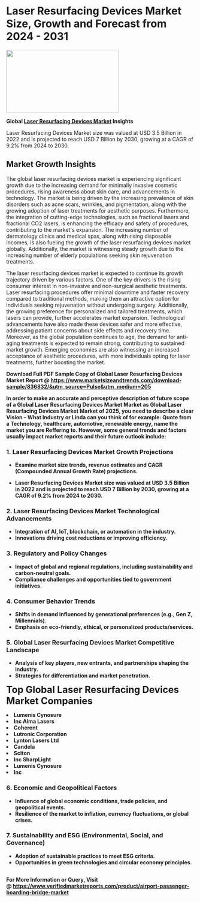 <H1>Laser Resurfacing Devices Market Size, Growth and Forecast from 2024 - 2031</H1><img class="aligncenter size-medium wp-image-584254" src="https://thirdeyenews.in/wp-content/uploads/2024/09/Global-Market-Research-300x168.jpeg" alt="" width="300" height="168" /><p><strong>Global&nbsp;<a href="https://www.marketsizeandtrends.com/download-sample/836832/&amp;utm_source=Pulse&amp;utm_medium=205">Laser Resurfacing Devices Market</a> Insights</strong></p><p>Laser Resurfacing Devices Market size was valued at USD 3.5 Billion in 2022 and is projected to reach USD 7 Billion by 2030, growing at a CAGR of 9.2% from 2024 to 2030.</p><p><h2>Market Growth Insights</h2> <p>The global laser resurfacing devices market is experiencing significant growth due to the increasing demand for minimally invasive cosmetic procedures, rising awareness about skin care, and advancements in technology. The market is being driven by the increasing prevalence of skin disorders such as acne scars, wrinkles, and pigmentation, along with the growing adoption of laser treatments for aesthetic purposes. Furthermore, the integration of cutting-edge technologies, such as fractional lasers and fractional CO2 lasers, is enhancing the efficacy and safety of procedures, contributing to the market's expansion. The increasing number of dermatology clinics and medical spas, along with rising disposable incomes, is also fueling the growth of the laser resurfacing devices market globally. Additionally, the market is witnessing steady growth due to the increasing number of elderly populations seeking skin rejuvenation treatments.</p> <p><strong></strong></p> <p>The laser resurfacing devices market is expected to continue its growth trajectory driven by various factors. One of the key drivers is the rising consumer interest in non-invasive and non-surgical aesthetic treatments. Laser resurfacing procedures offer minimal downtime and faster recovery compared to traditional methods, making them an attractive option for individuals seeking rejuvenation without undergoing surgery. Additionally, the growing preference for personalized and tailored treatments, which lasers can provide, further accelerates market expansion. Technological advancements have also made these devices safer and more effective, addressing patient concerns about side effects and recovery time. Moreover, as the global population continues to age, the demand for anti-aging treatments is expected to remain strong, contributing to sustained market growth. Emerging economies are also witnessing an increased acceptance of aesthetic procedures, with more individuals opting for laser treatments, further boosting the market.</p> <p><strong></p><p><span class=""><strong>Download Full PDF Sample Copy of Global Laser Resurfacing Devices Market Report</strong> @ <a href="https://www.marketsizeandtrends.com/download-sample/836832/&amp;utm_source=Pulse&amp;utm_medium=205" target="_blank">https://www.marketsizeandtrends.com/download-sample/836832/&amp;utm_source=Pulse&amp;utm_medium=205</a></span></p><p>In order to make an accurate and perceptive description of future scope of a Global&nbsp;Laser Resurfacing Devices Market Market as Global&nbsp;Laser Resurfacing Devices Market Market of 2025, you need to describe a clear Vision &ndash; What Industry or Linda can you think of for example: Quote from a Technology, healthcare, automotive, renewable energy, name the market you are Reffering to. However, some general trends and factors usually impact market reports and their future outlook include:</p><h3>1.&nbsp;<strong>Laser Resurfacing Devices Market Growth Projections</strong></h3><ul><li>Examine market size trends, revenue estimates and CAGR (Compounded Annual Growth Rate) projections.</li><li><p>Laser Resurfacing Devices Market size was valued at USD 3.5 Billion in 2022 and is projected to reach USD 7 Billion by 2030, growing at a CAGR of 9.2% from 2024 to 2030.</p></li></ul><h3>2.&nbsp;<strong>Laser Resurfacing Devices Market Technological Advancements</strong></h3><ul><li>Integration of AI, IoT, blockchain, or automation in the industry.</li><li>Innovations driving cost reductions or improving efficiency.</li></ul><h3>3.&nbsp;<strong>Regulatory and Policy Changes</strong></h3><ul><li>Impact of global and regional regulations, including sustainability and carbon-neutral goals.</li><li>Compliance challenges and opportunities tied to government initiatives.</li></ul><h3>4.&nbsp;<strong>Consumer Behavior Trends</strong></h3><ul><li>Shifts in demand influenced by generational preferences (e.g., Gen Z, Millennials).</li><li>Emphasis on eco-friendly, ethical, or personalized products/services.</li></ul><h3>5.&nbsp;<strong>Global Laser Resurfacing Devices Market Competitive Landscape</strong></h3><ul><li>Analysis of key players, new entrants, and partnerships shaping the industry.</li><li>Strategies for differentiation and market penetration.</li></ul><p data-pm-slice="1 1 []"><span style="color: inherit; font-family: inherit; font-size: 25px;">Top Global Laser Resurfacing Devices Market Companies</span></p><div class="" data-test-id=""><p><li>Lumenis Cynosure</li><li> Inc Alma Lasers</li><li> Coherent</li><li> Lutronic Corporation</li><li> Lynton Lasers Ltd</li><li> Candela</li><li> Sciton</li><li> Inc SharpLight</li><li> Lumenis Cynosure</li><li> Inc</li></p></div><h3>6.&nbsp;<strong>Economic and Geopolitical Factors</strong></h3><ul><li>Influence of global economic conditions, trade policies, and geopolitical events.</li><li>Resilience of the market to inflation, currency fluctuations, or global crises.</li></ul><h3>7.&nbsp;<strong>Sustainability and ESG (Environmental, Social, and Governance)</strong></h3><ul><li>Adoption of sustainable practices to meet ESG criteria.</li><li>Opportunities in green technologies and circular economy principles.</li></ul><h2><strong style="font-size: 14px;">For More Information or Query, Visit @&nbsp;</strong><a style="background-color: #ffffff; font-size: 14px;" href="https://www.marketsizeandtrends.com/report/laser-resurfacing-devices-market/" target="_blank">https://www.verifiedmarketreports.com/product/airport-passenger-boarding-bridge-market</a></h2>
